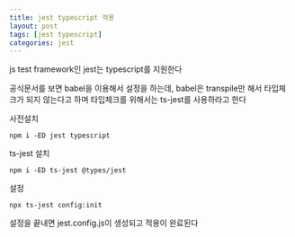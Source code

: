 ```yaml
---
title: jest typescript 적용
layout: post
tags: [jest typescript]
categories: jest
---
```

js test framework인 jest는 typescript를 지원한다

공식문서를 보면 babel을 이용해서 설정을 하는데, babel은 transpile만 해서 타입체크가 되지 않는다고 하며 타입체크를 위해서는 ts-jest를 사용하라고 한다

사전설치
```
npm i -ED jest typescript
```

ts-jest 설치
```
npm i -ED ts-jest @types/jest
```

설정
```
npx ts-jest config:init
```

설정을 끝내면 jest.config.js이 생성되고 적용이 완료된다
